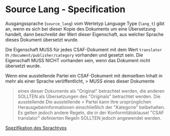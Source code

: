 # Source Lang - Specification

Ausgangssprache (`source_lang`) vom Wertetyp Language Type (`lang_t`) gibt an, wenn es sich bei dieser Kopie des Dokuments um eine Übersetzung handelt, dann beschreibt der Wert dieser Eigenschaft, aus welcher Sprache dieses Dokument übersetzt wurde.

Die Eigenschaft MUSS für jedes CSAF-Dokument mit dem Wert `translator` in `/document/publisher/category` vorhanden und gesetzt sein.
Die Eigenschaft MUSS NICHT vorhanden sein, wenn das Dokument nicht übersetzt wurde.

Wenn eine ausstellende Partei ein CSAF-Dokument mit demselben Inhalt in mehr als einer Sprache veröffentlicht, > MUSS eines dieser Dokumente
> eines dieser Dokumente als "Original" betrachtet werden, die anderen SOLLTEN als Übersetzungen des "Originals" betrachtet werden. Die ausstellende
Die ausstellende > Partei kann ihre ursprünglichen Herausgeberinformationen einschließlich der "Kategorie" beibehalten. Es gelten jedoch andere Regeln, die in der
> Konformitätsklausel "CSAF translator" definierten Regeln SOLLTEN jedoch angewendet werden.

[Spezifikation des Sprachtyps](types/lang-spec.de.md)